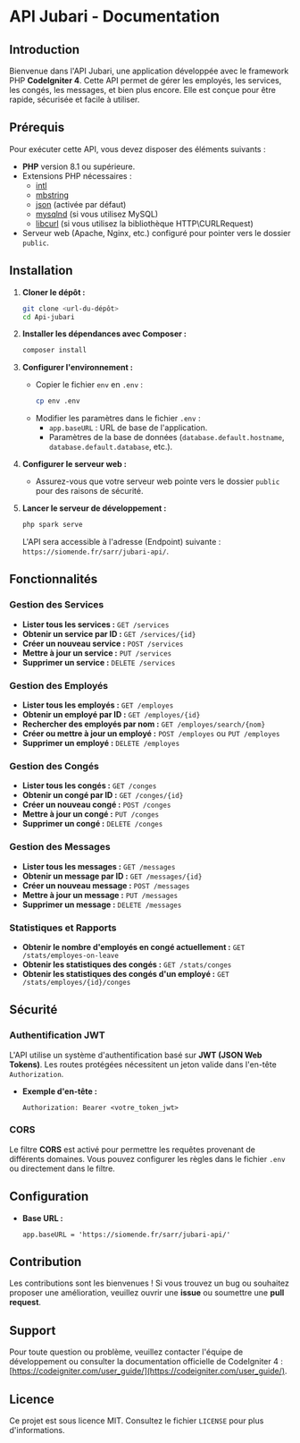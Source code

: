 # API Jubari - Documentation

## Introduction

Bienvenue dans l'API Jubari, une application développée avec le framework PHP **CodeIgniter 4**. Cette API permet de gérer les employés, les services, les congés, les messages, et bien plus encore. Elle est conçue pour être rapide, sécurisée et facile à utiliser.

## Prérequis

Pour exécuter cette API, vous devez disposer des éléments suivants :

- **PHP** version 8.1 ou supérieure.
- Extensions PHP nécessaires :
  - [intl](http://php.net/manual/en/intl.requirements.php)
  - [mbstring](http://php.net/manual/en/mbstring.installation.php)
  - [json](http://php.net/manual/en/json.installation.php) (activée par défaut)
  - [mysqlnd](http://php.net/manual/en/mysqlnd.install.php) (si vous utilisez MySQL)
  - [libcurl](http://php.net/manual/en/curl.requirements.php) (si vous utilisez la bibliothèque HTTP\CURLRequest)
- Serveur web (Apache, Nginx, etc.) configuré pour pointer vers le dossier `public`.

## Installation

1. **Cloner le dépôt :**
   ```bash
   git clone <url-du-dépôt>
   cd Api-jubari
   ```

2. **Installer les dépendances avec Composer :**
   ```bash
   composer install
   ```

3. **Configurer l'environnement :**
   - Copier le fichier `env` en `.env` :
     ```bash
     cp env .env
     ```
   - Modifier les paramètres dans le fichier `.env` :
     - `app.baseURL` : URL de base de l'application.
     - Paramètres de la base de données (`database.default.hostname`, `database.default.database`, etc.).

4. **Configurer le serveur web :**
   - Assurez-vous que votre serveur web pointe vers le dossier `public` pour des raisons de sécurité.

5. **Lancer le serveur de développement :**
   ```bash
   php spark serve
   ```
   L'API sera accessible à l'adresse (Endpoint) suivante : `https://siomende.fr/sarr/jubari-api/`.

## Fonctionnalités

### Gestion des Services
- **Lister tous les services :** `GET /services`
- **Obtenir un service par ID :** `GET /services/{id}`
- **Créer un nouveau service :** `POST /services`
- **Mettre à jour un service :** `PUT /services`
- **Supprimer un service :** `DELETE /services`

### Gestion des Employés
- **Lister tous les employés :** `GET /employes`
- **Obtenir un employé par ID :** `GET /employes/{id}`
- **Rechercher des employés par nom :** `GET /employes/search/{nom}`
- **Créer ou mettre à jour un employé :** `POST /employes` ou `PUT /employes`
- **Supprimer un employé :** `DELETE /employes`

### Gestion des Congés
- **Lister tous les congés :** `GET /conges`
- **Obtenir un congé par ID :** `GET /conges/{id}`
- **Créer un nouveau congé :** `POST /conges`
- **Mettre à jour un congé :** `PUT /conges`
- **Supprimer un congé :** `DELETE /conges`

### Gestion des Messages
- **Lister tous les messages :** `GET /messages`
- **Obtenir un message par ID :** `GET /messages/{id}`
- **Créer un nouveau message :** `POST /messages`
- **Mettre à jour un message :** `PUT /messages`
- **Supprimer un message :** `DELETE /messages`

### Statistiques et Rapports
- **Obtenir le nombre d'employés en congé actuellement :** `GET /stats/employes-on-leave`
- **Obtenir les statistiques des congés :** `GET /stats/conges`
- **Obtenir les statistiques des congés d'un employé :** `GET /stats/employes/{id}/conges`

## Sécurité

### Authentification JWT
L'API utilise un système d'authentification basé sur **JWT (JSON Web Tokens)**. Les routes protégées nécessitent un jeton valide dans l'en-tête `Authorization`.

- **Exemple d'en-tête :**
  ```
  Authorization: Bearer <votre_token_jwt>
  ```

### CORS
Le filtre **CORS** est activé pour permettre les requêtes provenant de différents domaines. Vous pouvez configurer les règles dans le fichier `.env` ou directement dans le filtre.

## Configuration


- **Base URL :**
  ```
  app.baseURL = 'https://siomende.fr/sarr/jubari-api/'
  ```


## Contribution

Les contributions sont les bienvenues ! Si vous trouvez un bug ou souhaitez proposer une amélioration, veuillez ouvrir une **issue** ou soumettre une **pull request**.

## Support

Pour toute question ou problème, veuillez contacter l'équipe de développement ou consulter la documentation officielle de CodeIgniter 4 : [https://codeigniter.com/user_guide/](https://codeigniter.com/user_guide/).

## Licence

Ce projet est sous licence MIT. Consultez le fichier `LICENSE` pour plus d'informations.
